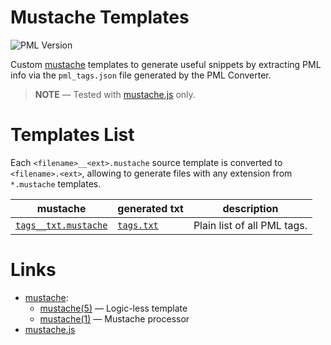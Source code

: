 # Mustache Templates

![PML Version][PML badge]

Custom [mustache] templates to generate useful snippets by extracting PML info via the `pml_tags.json` file generated by the PML Converter.

> **NOTE** — Tested with [mustache.js] only.

# Templates List

Each `<filename>__<ext>.mustache` source template is converted to `<filename>.<ext>`, allowing to generate files with any extension from `*.mustache` templates.

|            mustache            |    generated txt     |         description         |
|--------------------------------|----------------------|-----------------------------|
| [`tags__txt.mustache`][tags.m] | [`tags.txt`][tags.t] | Plain list of all PML tags. |

# Links

- [mustache]:
    + [mustache(5)] — Logic-less template
    + [mustache(1)] — Mustache processor
- [mustache.js]

<!-----------------------------------------------------------------------------
                               REFERENCE LINKS
------------------------------------------------------------------------------>

[mustache]: https://mustache.github.io "Mustache website"
[mustache(5)]: https://mustache.github.io/mustache.5.html "mustache(5) Logic-less template"
[mustache(1)]: https://mustache.github.io/mustache.1.html "mustache(1) Mustache processor"

[mustache.js]: https://www.npmjs.com/package/mustache "Visit mustache.js page at NPM"

<!-- project files -->

[tags.m]: ./tags__txt.mustache "View mustache template"
[tags.t]: ./tags.txt "View generated plaintext file"

<!-- badges -->

[PML badge]: https://img.shields.io/badge/PML-2.0.0-yellow "Supported PML version"

<!-- EOF -->
